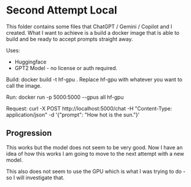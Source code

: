 # Second Attempt Local

This folder contains some files that ChatGPT / Gemini / Copilot and I created.
What I want to achieve is a build a docker image that is able to build and be ready to accept prompts straight away.

Uses:
- Huggingface
- GPT2 Model - no license or auth required.

Build: docker build -t hf-gpu .
Replace hf-gpu with whatever you want to call the image.

Run: docker run -p 5000:5000 --gpus all hf-gpu

Request: curl -X POST http://localhost:5000/chat -H "Content-Type: application/json" -d '{"prompt": "How hot is the sun."}'

## Progression

This works but the model does not seem to be very good.
Now I have an idea of how this works I am going to move to the next attempt with a new model.

This also does not seem to use the GPU which is what I was trying to do - so I will investigate that. 